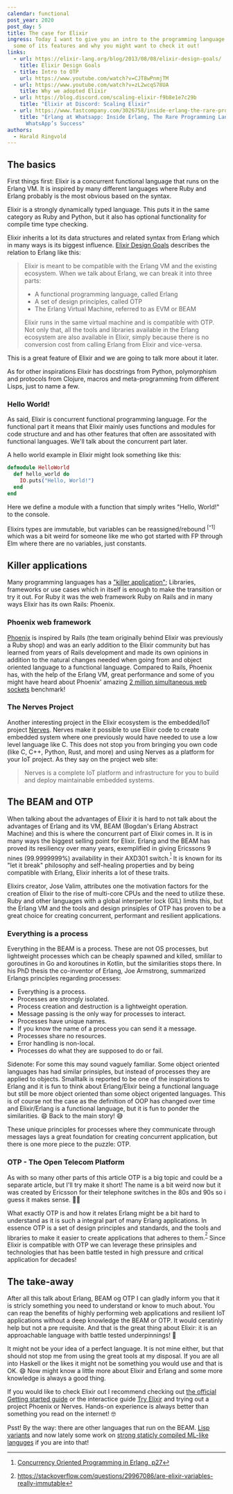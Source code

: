```yaml
---
calendar: functional
post_year: 2020
post_day: 5
title: The case for Elixir
ingress: Today I want to give you an intro to the programming language Elixir,
  some of its features and why you might want to check it out!
links:
  - url: https://elixir-lang.org/blog/2013/08/08/elixir-design-goals/
    title: Elixir Design Goals
  - title: Intro to OTP
    url: https://www.youtube.com/watch?v=CJT8wPnmjTM
  - url: https://www.youtube.com/watch?v=zL2wcqS78UA
    title: Why we adopted Elixir
  - url: https://blog.discord.com/scaling-elixir-f9b8e1e7c29b
    title: "Elixir at Discord: Scaling Elixir"
  - url: https://www.fastcompany.com/3026758/inside-erlang-the-rare-programming-language-behind-whatsapps-success
    title: "Erlang at Whatsapp: Inside Erlang, The Rare Programming Language Behind
      WhatsApp’s Success"
authors:
  - Harald Ringvold
---
```

## The basics

First things first: Elixir is a concurrent functional language that runs on the Erlang VM. It is inspired by many different languages where Ruby and Erlang probably is the most obvious based on the syntax.

Elixir is a strongly dynamically typed language. This puts it in the same category as Ruby and Python, but it also has optional functionality for compile time type checking. 

Elixir inherits a lot its data structures and related syntax from Erlang which in many ways is its biggest influence. [Elixir Design Goals](https://elixir-lang.org/blog/2013/08/08/elixir-design-goals/) describes the relation to Erlang like this:

> Elixir is meant to be compatible with the Erlang VM and the existing ecosystem. When we talk about Erlang, we can break it into three parts:
>
> * A functional programming language, called Erlang
> * A set of design principles, called OTP
> * The Erlang Virtual Machine, referred to as EVM or BEAM
>
> Elixir runs in the same virtual machine and is compatible with OTP. Not only that, all the tools and libraries available in the Erlang ecosystem are also available in Elixir, simply because there is no conversion cost from calling Erlang from Elixir and vice-versa.

This is a great feature of Elixir and we are going to talk more about it later.

As for other inspirations Elixir has docstrings from Python, polymorphism and protocols from Clojure, macros and meta-programming from different Lisps, just to name a few. 

### Hello World!

As said, Elixir is concurrent functional programming language. For the functional part it means that Elixir mainly uses functions and modules for code structure and and has other features that often are assositated with functional languages. We'll talk about the concurrent part later. 

A hello world example in Elixir might look something like this:

```elixir
defmodule HelloWorld
  def hello_world do
    IO.puts("Hello, World!")
  end
end
```

Here we define a module with a function that simply writes "Hello, World!" to the console.

Elixirs types are immutable, but variables can be reassigned/rebound <sup>[^1]</sup> which was a bit weird for someone like me who got started with FP through Elm where there are no variables, just constants.


## Killer applications

Many programming languages has a ["killer application"](https://en.wikipedia.org/wiki/Killer_application); Libraries, frameworks or use cases which in itself is enough to make the transition or try it out. For Ruby it was the web framework Ruby on Rails and in many ways Elixir has its own Rails: Phoenix.

### Phoenix web framework

[Phoenix](https://www.phoenixframework.org/) is inspired by Rails (the team originally behind Elixir was previously a Ruby shop) and was an early addition to the Elixir community but has learned from years of Rails development and made its own opinions in addition to the natural changes needed when going from and object oriented language to a functional language.
Compared to Rails, Phoenix has, with the help of the Erlang VM, great performance and some of you might have heard about Phoenix' amazing [2 million simultaneous web sockets](https://www.phoenixframework.org/blog/the-road-to-2-million-websocket-connections) benchmark!


### The Nerves Project

Another interesting project in the Elixir ecosystem is the embedded/IoT project [Nerves](https://www.nerves-project.org/). Nerves make it possible to use Elixir code to create embedded system where one previously would have needed to use a low level language like C. This does not stop you from bringing you own code (like C, C++, Python, Rust, and more) and using Nerves as a platform for your IoT project.
As they say on the project web site:

> Nerves is a complete IoT platform and infrastructure for you to build and deploy maintainable embedded systems.


## The BEAM and OTP

When talking about the advantages of Elixir it is hard to not talk about the advantages of Erlang and its VM, BEAM (Bogdan's Erlang Abstract Machine) and this is where the concurrent part of Elixir comes in. It is in many ways the biggest selling point for Elixir. Erlang and the BEAM has proved its resiliency over many years, exemplified in giving Ericssons 9 nines (99.9999999%) availability in their AXD301 switch.<sup>[^2]</sup> It is known for its "let it break" philosophy and self-healing properties and by being compatible with Erlang, Elixir inherits a lot of these traits.

Elixirs creator, Jose Valim, attributes one the motivation factors for the creation of Elixir to the rise of multi-core CPUs and the need to utilize these. Ruby and other languages with a global interperter lock (GIL) limits this, but the Erlang VM and the tools and design prinsiples of OTP has proven to be a great choice for creating concurrent, performant and resilient applications.


### Everything is a process

Everything in the BEAM is a process. These are not OS processes, but lightweight processes which can be cheaply spawned and killed, smililar to goroutines in Go and koroutines in Kotlin, but the similarities stops there. In his PhD thesis the co-inventor of Erlang, Joe Armstrong, summarized Erlangs principles regarding processes:

- Everything is a process.
- Processes are strongly isolated.
- Process creation and destruction is a lightweight operation.
- Message passing is the only way for processes to interact.
- Processes have unique names.
- If you know the name of a process you can send it a message.
- Processes share no resources.
- Error handling is non-local.
- Processes do what they are supposed to do or fail.

Sidenote: For some this may sound vaguely familiar. Some object oriented languages has had similar prinsiples, but instead of processes they are applied to objects. Smalltalk is reported to be one of the inspirations to Erlang and it is fun to think about Erlang/Elixir being a functional language but still be more object oriented than some object origented languages. This is of course not the case as the definition of OOP has changed over time and Elixir/Erlang is a functional language, but it is fun to ponder the similarities. 😄 Back to the main story! 😅

These unique principles for processes where they communicate through messages lays a great foundation for creating concurrent application, but there is one more piece to the puzzle: OTP.

### OTP - The Open Telecom Platform
As with so many other parts of this article OTP is a big topic and could be a separate article, but I'll try make it short! The name is a bit weird now but it was created by Ericsson for their telephone switches in the 80s and 90s so i guess it makes sense. 🤷‍♂️

What exactly OTP is and how it relates Erlang might be a bit hard to understand as it is such a integral part of many Erlang applications. In essence OTP is a set of design principles and standards, and the tools and libraries to make it easier to create applications that adheres to them.<sup>[^3]</sup> Since Elixir is compatible with OTP we can leverage these prinsiples and technologies that has been battle tested in high pressure and critical application for decades!


## The take-away

After all this talk about Erlang, BEAM og OTP I can gladly inform you that it is stricly something you need to understand or know to much about. You can reap the benefits of highly performing web applications and resilient IoT applications without a deep knowledge the BEAM or OTP. It would ceratinly help but not a pre requisite. And that is the great thing about Elixir: it is an approachable language with battle tested underpinnings! 💪

It might not be your idea of a perfect language. It is not mine either, but that should not stop me from using the great tools at my disposal. If you are all into Haskell or the likes it might not be something you would use and that is OK. 😄 Now might know a little more about Elixir and Erlang and some more knowledge is always a good thing.

If you would like to check Elixir out I recommend checking out [the official Getting started guide](https://elixir-lang.org/getting-started/introduction.html) or the interactice guide [Try Elixir](https://try-elixir.herokuapp.com/) and trying out a project Phoenix or Nerves. Hands-on experience is always better than something you read on the internet! 🤓

Psst! By the way: there are other languages that run on the BEAM. [Lisp variants](https://lfe.io/) and now lately some work on [strong staticly compiled ML-like languges](https://gleam.run/) if you are into that!


[^']: https://learnyousomeerlang.com/what-is-otp
[^2]: [Concurrency Oriented Programming in Erlang, p27](https://www.rabbitmq.com/resources/armstrong.pdf)
[^3]: https://stackoverflow.com/questions/29967086/are-elixir-variables-really-immutable